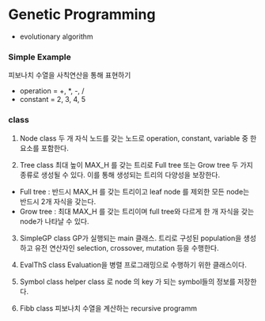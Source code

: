 # Genetic Programming

* evolutionary algorithm

### Simple Example

피보나치 수열을 사칙연산을 통해 표현하기    
* operation = +, *, -, /
* constant = 2, 3, 4, 5

### class 
1. Node class
  두 개 자식 노드를 갖는 노드로 operation, constant, variable 중 한 요소를 포함한다.
     
2. Tree class
  최대 높이 MAX_H 를 갖는 트리로 Full tree 또는 Grow tree 두 가지 종류로 생성될 수 있다. 
  이를 통해 생성되는 트리의 다양성을 보장한다.
  * Full tree : 반드시 MAX_H 를 갖는 트리이고 leaf node 를 제외한 모든 node는 반드시 2개 자식을 갖는다.
  * Grow tree : 최대 MAX_H 를 갖는 트리이며 full tree와 다르게 한 개 자식을 갖는 node가 나타날 수 있다.
    
3. SimpleGP class
  GP가 실행되는 main 클래스. 트리로 구성된 population을 생성하고 유전 연산자인 selection, crossover, mutation 등을 수행한다.
   
4. EvalThS class
  Evaluation을 병렬 프로그래밍으로 수행하기 위한 클래스이다.
    
5. Symbol class
  helper class 로 node 의 key 가 되는 symbol들의 정보를 저장한다.
    
6. Fibb class
  피보나치 수열을 계산하는 recursive programm 
  
